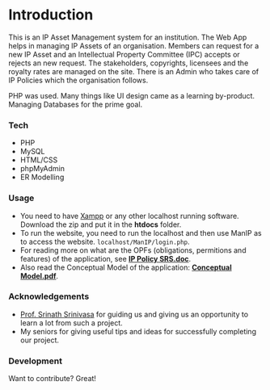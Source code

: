 # Introduction
This is an IP Asset Management system for an institution.
The Web App helps in managing IP Assets of an organisation. Members can request for a new IP Asset and an Intellectual Property Committee (IPC) accepts or rejects an new request. The stakeholders, copyrights, licensees and the royalty rates are managed on the site. There is an Admin who takes care of IP Policies which the organisation follows.

PHP was used. Many things like UI design came as a learning by-product. Managing Databases for the prime goal.

### Tech

* PHP
* MySQL
* HTML/CSS
* phpMyAdmin
* ER Modelling



### Usage

* You need to have [Xampp][xampp] or any other localhost running software. Download the zip and put it in the **htdocs** folder.
* To run the website, you need to run the localhost and then use ManIP as to access the website. 
```localhost/ManIP/login.php```.
* For reading more on what are the OPFs (obligations, permitions and features) of the application, see [**IP Policy SRS.doc**][SRS]. 
* Also read the Conceptual Model of the application: [**Conceptual Model.pdf**][model].

### Acknowledgements

* [Prof. Srinath Srinivasa][profss] for guiding us and giving us an opportunity to learn a lot from such a project.
* My seniors for giving useful tips and ideas for successfully completing our project.

### Development
Want to contribute? Great!


   [profss]: <http://www.iiitb.ac.in/faculty_page.php?name=SrinathSrinivasa>
   [xampp]: <https://www.apachefriends.org/index.html>
   [model]: <>
   [SRS]: <>
